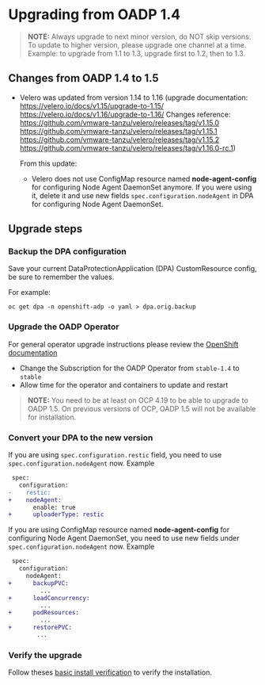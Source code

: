 # Upgrading from OADP 1.4

> **NOTE:** Always upgrade to next minor version, do NOT skip versions. To update to higher version, please upgrade one channel at a time. Example: to upgrade from 1.1 to 1.3, upgrade first to 1.2, then to 1.3.

## Changes from OADP 1.4 to 1.5

- Velero was updated from version 1.14 to 1.16 (upgrade documentation: https://velero.io/docs/v1.15/upgrade-to-1.15/ https://velero.io/docs/v1.16/upgrade-to-1.16/ Changes reference: https://github.com/vmware-tanzu/velero/releases/tag/v1.15.0 https://github.com/vmware-tanzu/velero/releases/tag/v1.15.1 https://github.com/vmware-tanzu/velero/releases/tag/v1.15.2 https://github.com/vmware-tanzu/velero/releases/tag/v1.16.0-rc.1)

    From this update:

    - Velero does not use ConfigMap resource named **node-agent-config** for configuring Node Agent DaemonSet anymore. If you were using it, delete it and use new fields `spec.configuration.nodeAgent` in DPA for configuring Node Agent DaemonSet.

## Upgrade steps

### Backup the DPA configuration

Save your current DataProtectionApplication (DPA) CustomResource config, be sure to remember the values.

For example:
```
oc get dpa -n openshift-adp -o yaml > dpa.orig.backup
```

### Upgrade the OADP Operator

For general operator upgrade instructions please review the [OpenShift documentation](https://docs.redhat.com/en/documentation/openshift_container_platform/latest/html/operators/administrator-tasks#olm-upgrading-operators)
* Change the Subscription for the OADP Operator from `stable-1.4` to `stable`
* Allow time for the operator and containers to update and restart

> **NOTE:** You need to be at least on OCP 4.19 to be able to upgrade to OADP 1.5. On previous versions of OCP, OADP 1.5 will not be available for installation.

### Convert your DPA to the new version

If you are using `spec.configuration.restic` field, you need to use `spec.configuration.nodeAgent` now. Example
```diff
 spec:
   configuration:
-    restic:
+    nodeAgent:
       enable: true
+      uploaderType: restic
```

If you are using ConfigMap resource named **node-agent-config** for configuring Node Agent DaemonSet, you need to use new fields under `spec.configuration.nodeAgent` now. Example
```diff
 spec:
   configuration:
     nodeAgent:
+      backupPVC:
         ...
+      loadConcurrency:
         ...
+      podResources:
         ...
+      restorePVC:
        ...
```

### Verify the upgrade

Follow theses [basic install verification](../docs/install_olm.md#verify-install) to verify the installation.
